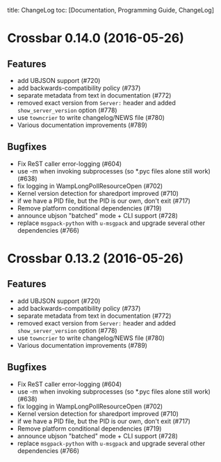 title: ChangeLog
toc: [Documentation, Programming Guide, ChangeLog]


Crossbar 0.14.0 (2016-05-26)
============================

Features
--------

- add UBJSON support (#720)
- add backwards-compatibility policy (#737)
- separate metadata from text in documentation (#772)
- removed exact version from ``Server:`` header and added
  ``show_server_version`` option (#778)
- use ``towncrier`` to write changelog/NEWS file (#780)
- Various documentation improvements (#789)

Bugfixes
--------

- Fix ReST caller error-logging (#604)
- use -m when invoking subprocesses (so *.pyc files alone still work)
  (#638)
- fix logging in WampLongPollResourceOpen (#702)
- Kernel version detection for sharedport improved (#710)
- if we have a PID file, but the PID is our own, don't exit (#717)
- Remove platform conditional dependencies (#719)
- announce ubjson "batched" mode + CLI support (#728)
- replace ``msgpack-python`` with ``u-msgpack`` and upgrade several
  other dependencies (#766)


Crossbar 0.13.2 (2016-05-26)
============================

Features
--------

- add UBJSON support (#720)
- add backwards-compatibility policy (#737)
- separate metadata from text in documentation (#772)
- removed exact version from ``Server:`` header and added
  ``show_server_version`` option (#778)
- use ``towncrier`` to write changelog/NEWS file (#780)
- Various documentation improvements (#789)

Bugfixes
--------

- Fix ReST caller error-logging (#604)
- use -m when invoking subprocesses (so *.pyc files alone still work)
  (#638)
- fix logging in WampLongPollResourceOpen (#702)
- Kernel version detection for sharedport improved (#710)
- if we have a PID file, but the PID is our own, don't exit (#717)
- Remove platform conditional dependencies (#719)
- announce ubjson "batched" mode + CLI support (#728)
- replace ``msgpack-python`` with ``u-msgpack`` and upgrade several
  other dependencies (#766)
